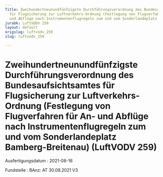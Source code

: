 ```yaml
---
Title: Zweihundertneunundfünfzigste Durchführungsverordnung des Bundesaufsichtsamtes
  für Flugsicherung zur Luftverkehrs-Ordnung (Festlegung von Flugverfahren für An-
  und Abflüge nach Instrumentenflugregeln zum und vom Sonderlandeplatz Bamberg-Breitenau)
jurabk: LuftVODV 259
layout: default
origslug: luftvodv_259
slug: luftvodv_259

---
```


# Zweihundertneunundfünfzigste Durchführungsverordnung des Bundesaufsichtsamtes für Flugsicherung zur Luftverkehrs-Ordnung (Festlegung von Flugverfahren für An- und Abflüge nach Instrumentenflugregeln zum und vom Sonderlandeplatz Bamberg-Breitenau) (LuftVODV 259)

Ausfertigungsdatum
:   2021-08-16

Fundstelle
:   BAnz: AT 30.08.2021 V3

